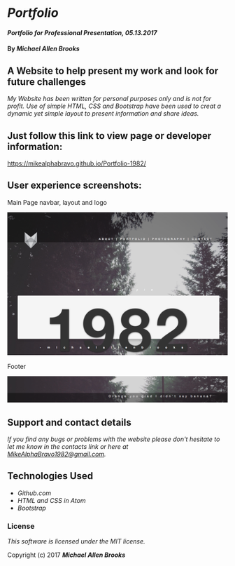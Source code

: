 # _Portfolio_

#### _Portfolio for Professional Presentation, 05.13.2017_

#### By _**Michael Allen Brooks**_

## A Website to help present my work and look for future challenges

_My Website has been written for personal purposes only and is not for profit.  Use of simple HTML, CSS and Bootstrap have been used to creat a dynamic yet simple layout to present information and share ideas._

## Just follow this link to view page or developer information:

https://mikealphabravo.github.io/Portfolio-1982/

## User experience screenshots:
Main Page navbar, layout and logo

![alt text](/images/1982.png)

Footer

![alt text](/images/1982footer.png)

## Support and contact details

_If you find any bugs or problems with the website please don't hesitate to let me know in the contacts link or here at MikeAlphaBravo1982@gmail.com._

## Technologies Used

* _Github.com_
* _HTML and CSS in Atom_
* _Bootstrap_

### License

*This software is licensed under the MIT license.*

Copyright (c) 2017 **_Michael Allen Brooks_**
